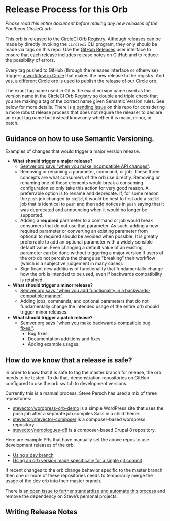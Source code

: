 # Release Process for this Orb

*Please read this entire document before making any new releases of the Pantheon CircleCI orb.*

This orb is released to the [CircleCI Orb Registry](https://circleci.com/orbs/registry/orb/pantheon-systems/pantheon). Although releases can be made by directly invoking the `circleci` CLI program, they only should be made via tags on this repo. Use the [GitHub Releases](https://github.com/pantheon-systems/circleci-orb/releases) user interface to ensure that each release includes release notes on GitHub and to reduce the possibility of errors.

Every tag pushed to GitHub (through the releases interface or otherwise) triggers [a workflow in Circle](https://github.com/pantheon-systems/circleci-orb/blob/655b6b4a1af5f52dc51b64e5909ea5127ea9ca17/.circleci/config.yml#L19) that makes the new release to the registry. And yes, a different Circle orb is used to publish the release of our Circle orb.

The exact tag name used in Git is the exact version name used as the version name in the CircleCI Orb Registry so double and triple check that you are making a tag of the correct name given Semantic Version rules. See below for more details. There is [a pending issue](https://github.com/pantheon-systems/circleci-orb/issues/20) on this repo for considering a more robust release process that does not require the releaser to declare an exact tag name but instead know only whether it is major, minor, or patch.

## Guidance on how to use Semantic Versioning.

Examples of changes that would trigger a major version release.

* **What should trigger a major release?**
  * [Semver.org says "when you make incompatible API changes"](https://semver.org/).
  * Removing or renaming a parameter, command, or job. These three concepts are what consumers of the orb use directly. Removing or renaming one of these elements would break a consuming configuration so only take this action for very good reason. A preferrable option is to rename and deprecate. If, for some reason the `push` job changed to `build`, it would be best to first add a `build` job that is identical to `push` and then add notices in `push` saying that it was deprecated and announcing when it would no longer be supported.
  * Adding a **required** parameter to a command or job would break consumers that do not use that parameter. As such, adding a new required parameter or converting an existing parameter from optional to required should be avoided when possible. It is greatly preferrable to add an optional parameter with a widely sensible default value. Even changing a default value of an existing parameter can be done without triggering a major version if users of the orb do not perceive the change as "breaking" their workflow (which is a subjective judgement in many cases).
  * Significant new additions of functionality that fundamentally change how the orb is intended to be used, even if backwards compatibility is retained.
* **What should trigger a minor release?**
  * [Semver.org says "when you add functionality in a backwards-compatible manner"](https://semver.org/).
  * Adding jobs, commands, and optional parameters that do not fundamentally change the intended usage of the entire orb should trigger minor releases.
* **What should trigger a patch release?**
  * [Semver.org says "when you make backwards-compatible bug fixes."](https://semver.org/).
    * Bug fixes.
    * Documentation additions and fixes.
    * Adding example usages.

## How do we know that a release is safe?

In order to know that it is safe to tag the master branch for release, the orb needs to be tested. To do that, demonstration repositories on GitHub configured to use the orb switch to development versions.

Currently this is a manual process. Steve Persch has used a mix of three repositories:

* [stevector/wordpress-orb-demo](https://github.com/stevector/wordpress-orb-demo) is a simple WordPress site that uses the push job after a separate job compiles Sass in a child theme.
* [stevector/stevector-composer](https://github.com/stevector/stevector-composer) is a composer-based wordpress repository.
* [stevector/nerdologues-d8](https://github.com/stevector/nerdologues-d8) is a composer-based Drupal 8 repository.

Here are example PRs that have manually set the above repos to use development releases of the orb:

* [Using a dev branch](https://github.com/stevector/nerdologues-d8/pull/347/files)
* [Using an orb version made specifically for a single git commit](https://github.com/stevector/wordpress-orb-demo/pull/5/files)

If recent changes to the orb change behavior specific to the master branch then one or more of these repositories needs to temporarily merge the usage of the dev orb into their master branch.

There is [an open issue to further standardize and automate this process](https://github.com/pantheon-systems/circleci-orb/issues/2) and remove the dependency on Steve’s personal projects.

## Writing Release Notes
